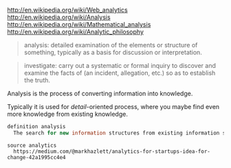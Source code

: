 
http://en.wikipedia.org/wiki/Web_analytics
http://en.wikipedia.org/wiki/Analysis
http://en.wikipedia.org/wiki/Mathematical_analysis
http://en.wikipedia.org/wiki/Analytic_philosophy

> analysis: detailed examination of the elements or structure of something, typically as a basis for discussion or interpretation.

> investigate: carry out a systematic or formal inquiry to discover and examine the facts of (an incident, allegation, etc.) so as to establish the truth.

Analysis is the process of converting information into knowledge.

Typically it is used for _detail_-oriented process, where you maybe find even more knowledge from existing knowledge.

```coffee
definition analysis
  The search for new information structures from existing information structures.
```

```
source analytics
  https://medium.com/@markhazlett/analytics-for-startups-idea-for-change-42a1995cc4e4
```
